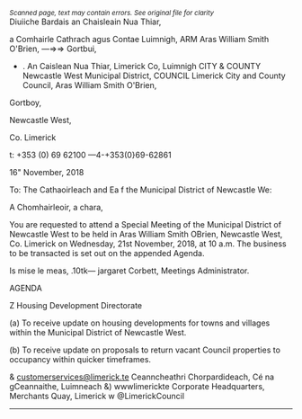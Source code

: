 *<small>Scanned page, text may contain errors. See original file for clarity</small>*  
Diuiiche Bardais an Chaisleain Nua Thiar,

a Comhairle Cathrach agus Contae Luimnigh,
ARM Aras William Smith O'Brien,
—=>=> Gortbui,

* . An Caislean Nua Thiar,
Limerick Co, Luimnigh
CITY & COUNTY Newcastle West Municipal District,
COUNCIL Limerick City and County Council,
Aras William Smith O'Brien,

Gortboy,

Newcastle West,

Co. Limerick

t: +353 (0) 69 62100
—4-+353(0}69-62861

16" November, 2018

To: The Cathaoirleach and Ea f the Municipal District of Newcastle We:

A Chomhairleoir, a chara,

You are requested to attend a Special Meeting of the Municipal District of Newcastle West to
be held in Aras William Smith OBrien, Newcastle West, Co. Limerick on Wednesday, 21st
November, 2018, at 10 a.m. The business to be transacted is set out on the appended
Agenda.

Is mise le meas, .10tk—
jargaret Corbett,
Meetings Administrator.

AGENDA

Z Housing Development Directorate

(a) To receive update on housing developments for towns and villages within the
Municipal District of Newcastle West.

(b) To receive update on proposals to return vacant Council properties to occupancy
within quicker timeframes.

& customerservices@limerick.te
Ceanncheathri Chorpardideach, Cé na gCeannaithe, Luimneach &) wwwlimerickte
Corporate Headquarters, Merchants Quay, Limerick w @LimerickCouncil

---
